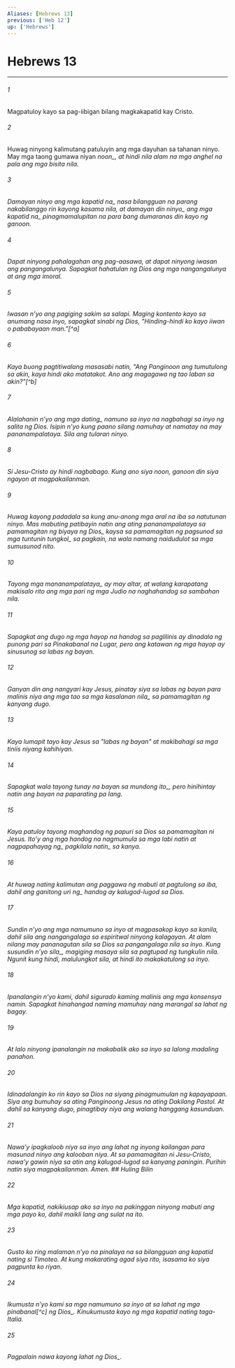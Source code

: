 ```yaml
---
Aliases: [Hebrews 13]
previous: ['Heb 12']
up: ['Hebrews']
---
```

# Hebrews 13

***






















###### 1 










Magpatuloy kayo sa pag-iibigan bilang magkakapatid kay Cristo. 





















###### 2 










Huwag ninyong kalimutang patuluyin ang mga dayuhan sa tahanan ninyo. May mga taong gumawa niyan <i class="trans-change">noon_, at hindi nila alam na mga anghel na pala ang mga bisita nila. 





















###### 3 










Damayan ninyo ang mga <i class="trans-change">kapatid na_ nasa bilangguan na parang nakabilanggo rin kayong kasama nila, at <i class="trans-change">damayan din ninyo_ ang mga <i class="trans-change">kapatid na_ pinagmamalupitan na para bang dumaranas din kayo ng ganoon. 





















###### 4 










Dapat ninyong pahalagahan ang pag-aasawa, at dapat ninyong iwasan ang pangangalunya. Sapagkat hahatulan ng Dios ang mga nangangalunya at ang mga imoral. 





















###### 5 










Iwasan nʼyo ang pagiging sakim sa salapi. Maging kontento kayo sa anumang nasa inyo, sapagkat sinabi ng Dios, "Hinding-hindi ko kayo iiwan o pababayaan man."[^a] 





















###### 6 










Kaya buong pagtitiwalang masasabi natin, "Ang Panginoon ang tumutulong sa akin, kaya hindi ako matatakot. Ano ang magagawa ng tao laban sa akin?"[^b] 





















###### 7 










Alalahanin nʼyo ang mga <i class="trans-change">dating_ namuno sa inyo na nagbahagi sa inyo ng salita ng Dios. Isipin nʼyo kung paano silang namuhay at namatay na may pananampalataya. Sila ang tularan ninyo. 





















###### 8 










Si Jesu-Cristo ay hindi nagbabago. Kung ano siya noon, ganoon din siya ngayon at magpakailanman. 





















###### 9 










Huwag kayong padadala sa kung anu-anong mga aral na iba sa natutunan ninyo. Mas mabuting patibayin natin ang ating pananampalataya sa pamamagitan ng biyaya <i class="trans-change">ng Dios_ kaysa <i class="trans-change">sa pamamagitan ng pagsunod sa mga tuntunin tungkol_ sa pagkain, na wala namang naidudulot sa mga sumusunod nito. 





















###### 10 










Tayong <i class="trans-change">mga mananampalataya_ ay may altar, at walang karapatang makisalo rito ang mga pari ng mga Judio na naghahandog sa sambahan nila. 





















###### 11 










Sapagkat ang dugo ng mga hayop na handog sa paglilinis ay dinadala ng punong pari sa Pinakabanal na Lugar, pero ang katawan ng mga hayop ay sinusunog sa labas ng bayan. 





















###### 12 










Ganyan din ang nangyari kay Jesus, pinatay siya sa labas ng bayan para malinis niya ang mga tao <i class="trans-change">sa mga kasalanan nila_ sa pamamagitan ng kanyang dugo. 





















###### 13 










Kaya lumapit tayo kay Jesus sa "labas ng bayan" at makibahagi sa mga tiniis niyang kahihiyan. 





















###### 14 










Sapagkat wala tayong tunay na bayan <i class="trans-change">sa mundong ito_, pero hinihintay natin ang bayan na paparating pa lang. 





















###### 15 










Kaya patuloy tayong maghandog ng papuri sa Dios sa pamamagitan ni Jesus. Itoʼy ang mga handog na nagmumula sa mga labi natin at <i class="trans-change">nagpapahayag ng_ pagkilala <i class="trans-change">natin_ sa kanya. 





















###### 16 










At huwag nating kalimutan ang paggawa ng mabuti at pagtulong sa iba, dahil ang ganitong <i class="trans-change">uri ng_ handog ay kalugod-lugod sa Dios. 





















###### 17 










Sundin nʼyo ang mga namumuno sa inyo at magpasakop kayo sa kanila, dahil sila ang nangangalaga sa espiritwal ninyong kalagayan. At alam nilang may pananagutan sila <i class="trans-change">sa Dios sa pangangalaga nila sa inyo. Kung susundin nʼyo sila_, magiging masaya sila sa pagtupad ng tungkulin nila. Ngunit kung hindi, malulungkot sila, at hindi ito makakatulong sa inyo. 





















###### 18 










Ipanalangin nʼyo kami, dahil sigurado kaming malinis ang mga konsensya namin. Sapagkat hinahangad naming mamuhay nang marangal sa lahat ng bagay. 





















###### 19 










At lalo ninyong ipanalangin na makabalik ako sa inyo sa lalong madaling panahon. 





















###### 20 










Idinadalangin ko rin kayo sa Dios na siyang pinagmumulan ng kapayapaan. Siya ang bumuhay sa ating Panginoong Jesus na ating Dakilang Pastol. At dahil sa kanyang dugo, pinagtibay niya ang walang hanggang kasunduan. 





















###### 21 










Nawaʼy ipagkaloob niya sa inyo ang lahat ng inyong kailangan para masunod ninyo ang kalooban niya. At sa pamamagitan ni Jesu-Cristo, nawaʼy gawin niya sa atin ang kalugod-lugod sa kanyang paningin. Purihin natin siya magpakailanman. Amen. ## Huling Bilin 





















###### 22 










Mga kapatid, nakikiusap ako sa inyo na pakinggan ninyong mabuti ang mga payo ko, dahil maikli lang ang sulat na ito. 





















###### 23 










Gusto ko ring malaman nʼyo na pinalaya na sa bilangguan ang kapatid nating si Timoteo. At kung makarating agad siya rito, isasama ko siya pagpunta ko riyan. 





















###### 24 










Ikumusta nʼyo kami sa mga namumuno sa inyo at sa lahat ng mga pinabanal[^c] <i class="trans-change">ng Dios_. Kinukumusta kayo ng mga kapatid nating taga-Italia. 





















###### 25 










Pagpalain nawa kayong lahat <i class="trans-change">ng Dios_.
